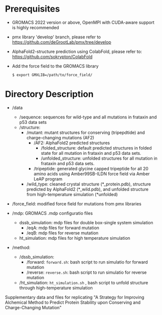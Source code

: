 # Prerequisites

- GROMACS 2022 version or above, OpenMPI with CUDA-aware support is highly recommended
- pmx library 'develop' branch, please refer to https://github.com/deGrootLab/pmx/tree/develop
- AlphaFold2-structure prediction using ColabFold, please refer to: https://github.com/sokrypton/ColabFold
- Add the force field to the GROMACS library

    `$ export GMXLIB=/path/to/force_field/`

# Directory Description

- /data
    -   /sequence: sequences for wild-type and all mutations in frataxin and p53 data sets
    -   /structure:
        - /mutant: mutant structures for conserving (tripepdtide) and charge-changing mutations (AF2)
            - /AF2: AlphaFold2 predicted structures
                - /folded_structure: default predicted structures in folded state for all mutation in frataxin and p53 data sets.
                - /unfolded_structure: unfolded structures for all mutation in frataxin and p53 data sets.
            - /tripeptide: generated glycine capped tripeptide for all 20 amino acids using Amber99SB-ILDN force field via Amber LeAP program
        - /wild_type: cleaned crystal structure (\*_protein.pdb), structure predicted by AlphaFold2 (\*_wild.pdb), and unfolded structure from high-temperature simulation (\*unfolded)

- /force_field: modified force field for mutations from pmx libraries
- /mdp: GROMACS .mdp configuratio files
    -  dssb_simulation: mdp files for double box-single system simulation
        - /eqA: mdp files for forward mutation
        - /eqB: mdp files for reverse mutation
    -  ht_simulation: mdp files for high temperature simulation
- /method:
    -   /dssb_simulation: 
        - /forward: `forward.sh`: bash script to run simulatio for forward mutation
        - /reverse: `reverse.sh`: bash script to run simulatio for reverse mutation      
    -   /ht_simulation: `ht_simulation.sh` , bash script to unfold structure through high-temperature simulation











Supplementary data and files for replicating "A Strategy for Improving Alchemical Method to Predict Protein Stability upon Conserving and Charge-Changing Mutation"
